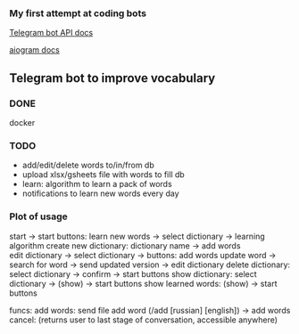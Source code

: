 ### My first attempt at coding bots

[Telegram bot API docs](https://core.telegram.org/bots/api)

[aiogram docs](https://docs.aiogram.dev/en/latest/quick_start.html#simple-template)

## Telegram bot to improve vocabulary

### DONE

docker

### TODO

+ add/edit/delete words to/in/from db
+ upload xlsx/gsheets file with words to fill db
+ learn: algorithm to learn a pack of words
+ notifications to learn new words every day


### Plot of usage

start -> start buttons:
    learn new words -> select dictionary -> learning algorithm
    create new dictionary:
        dictionary name -> add words                   
    edit dictionary -> select dictionary -> buttons:
        add words
        update word -> search for word -> send updated version -> edit dictionary
    delete dictionary:
        select dictionary -> confirm -> start buttons 
    show dictionary:
        select dictionary -> (show) -> start buttons
    show learned words:
        (show) -> start buttons

funcs:
    add words:
        send file
        add word (/add [russian] [english]) -> add words
    cancel:
        (returns user to last stage of conversation, accessible anywhere)
